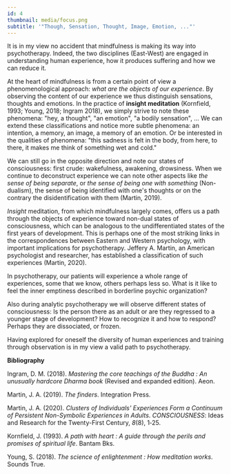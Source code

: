```yaml
---
id: 4
thumbnail: media/focus.png
subtitle: '"Though, Sensation, Thought, Image, Emotion, ..."'
---
```

It is in my view no accident that mindfulness is making its way into psychotherapy. Indeed, the two disciplines (East-West) are engaged in understanding human experience, how it produces suffering and how we can reduce it.

At the heart of mindfulness is from a certain point of view a phenomenological approach: *what are the objects of our experience*. By observing the content of our experience we thus distinguish sensations, thoughts and emotions. In the practice of **insight meditation** (Kornfield, 1993; Young, 2018; Ingram 2018), we simply strive to note these phenomena: "hey, a thought", "an emotion", "a bodily sensation", ... We can extend these classifications and notice more subtle phenomena: an intention, a memory, an image, a memory of an emotion. Or be interested in the qualities of phenomena: "this sadness is felt in the body, from here, to there, it makes me think of something wet and cold."

We can still go in the opposite direction and note our states of consciousness: first crude: wakefulness, awakening, drowsiness. When we continue to deconstruct experience we can note other aspects like *the sense of being separate*, or *the sense of being one with something* (Non-dualism), the sense of being identified with one's thoughts or on the contrary the disidentification with them (Martin, 2019).

*Insight* meditation, from which mindfulness largely comes, offers us a path through the objects of experience toward non-dual states of consciousness, which can be analogous to the undifferentiated states of the first years of development. This is perhaps one of the most striking links in the correspondences between Eastern and Western psychology, with important implications for psychotherapy. Jeffery A. Martin, an American psychologist and researcher, has established a classification of such experiences (Martin, 2020).

In psychotherapy, our patients will experience a whole range of experiences, some that we know, others perhaps less so. What is it like to feel the inner emptiness described in borderline psychic organization?

Also during analytic psychotherapy we will observe different states of consciousness: Is the person there as an adult or are they regressed to a younger stage of development? How to recognize it and how to respond? Perhaps they are dissociated, or frozen.

Having explored for oneself the diversity of human experiences and training through observation is in my view a valid path to psychotherapy.

**Bibliography**

Ingram, D. M. (2018). _Mastering the core teachings of the Buddha : An unusually hardcore Dharma book_ (Revised and expanded edition). Aeon.

Martin, J. A. (2019). *The finders*. Integration Press.

Martin, J. A. (2020). *Clusters of Individuals' Experiences Form a Continuum of Persistent Non-Symbolic Experiences in Adults*. *CONSCIOUSNESS*: Ideas and Research for the Twenty-First Century, _8_(8), 1‑25.

Kornfield, J. (1993). *A path with heart : A guide through the perils and promises of spiritual life*. Bantam Bks.

Young, S. (2018). *The science of enlightenment : How meditation works*. Sounds True.
